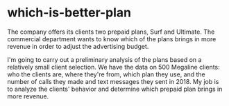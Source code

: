 # which-is-better-plan
The company offers its clients two prepaid plans, Surf and Ultimate. The commercial department wants to know which of the plans brings in more revenue in order to adjust the advertising budget.

I'm going to carry out a preliminary analysis of the plans based on a relatively small client selection. We have the data on 500 Megaline clients: who the clients are, where they're from, which plan they use, and the number of calls they made and text messages they sent in 2018. My job is to analyze the clients' behavior and determine which prepaid plan brings in more revenue.

